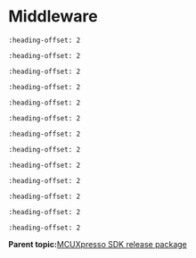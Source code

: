 # Middleware


```{include} ../topics/cjson.md
:heading-offset: 2
```

```{include} ../topics/fatfs.md
:heading-offset: 2
```

```{include} ../topics/littlefs.md
:heading-offset: 2
```

```{include} ../topics/lvgl.md
:heading-offset: 2
```

```{include} ../topics/lwip.md
:heading-offset: 2
```

```{include} ../topics/maestro_audio_framework_for_mcu.md
:heading-offset: 2
```

```{include} ../topics/mbed_crypto.md
:heading-offset: 2
```

```{include} ../topics/mbedtls.md
:heading-offset: 2
```

```{include} ../topics/mcuboot.md
:heading-offset: 2
```

```{include} ../topics/nxp_wi-fi.md
:heading-offset: 2
```

```{include} ../topics/tf-m.md
:heading-offset: 2
```

```{include} ../topics/usb_host_device_otg_stack.md
:heading-offset: 2
```

```{include} ../topics/wireless_edgefast_bluetooth_pal.md
:heading-offset: 2
```

**Parent topic:**[MCUXpresso SDK release package](../topics/mcuxpresso_sdk_release_package.md)

